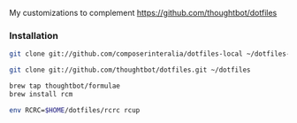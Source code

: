 My customizations to complement https://github.com/thoughtbot/dotfiles

### Installation

```sh
git clone git://github.com/composerinteralia/dotfiles-local ~/dotfiles-local

git clone git://github.com/thoughtbot/dotfiles.git ~/dotfiles

brew tap thoughtbot/formulae
brew install rcm

env RCRC=$HOME/dotfiles/rcrc rcup
```
